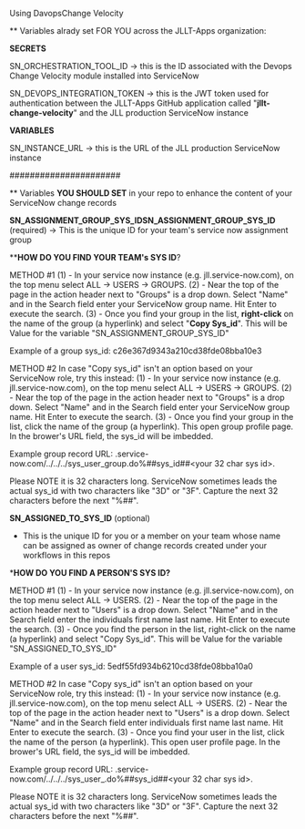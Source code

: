 Using DavopsChange Velocity

** Variables alrady set FOR YOU across the JLLT-Apps organization:

**SECRETS**

SN_ORCHESTRATION_TOOL_ID
-> this is the ID associated with the Devops Change Velocity module installed into ServiceNow

SN_DEVOPS_INTEGRATION_TOKEN
-> this is the JWT token used for authentication between the JLLT-Apps GitHub application called "**jllt-change-velocity**" and the JLL production ServiceNow instance


**VARIABLES**

SN_INSTANCE_URL
-> this is the URL of the JLL production ServiceNow instance


######################


** Variables **YOU SHOULD SET** in your repo to enhance the content of your ServiceNow change records

**SN_ASSIGNMENT_GROUP_SYS_IDSN_ASSIGNMENT_GROUP_SYS_ID** (required)
-> This is the unique ID for your team's service now assignment group

****HOW DO YOU FIND YOUR TEAM's SYS ID**?

METHOD #1
(1) - In your service now instance (e.g. jll.service-now.com), on the top menu select ALL -> USERS -> GROUPS.
(2) - Near the top of the page in the action header next to "Groups" is a drop down.  Select "Name" and in the Search field enter your ServiceNow group name.  Hit Enter to execute the
search.
(3) - Once you find your group in the list, **right-click** on the name of the group (a hyperlink)  and select "**Copy Sys_id**".  This will be Value for the variable "SN_ASSIGNMENT_GROUP_SYS_ID"

Example of a group sys_id:  c26e367d9343a210cd38fde08bba10e3

METHOD #2
In case "Copy sys_id" isn't an option based on your ServiceNow role, try this instead:
(1) - In your service now instance (e.g. jll.service-now.com), on the top menu select ALL -> USERS -> GROUPS.
(2) - Near the top of the page in the action header next to "Groups" is a drop down.  Select "Name" and in the Search field enter your ServiceNow group name.  Hit Enter to execute the search.
(3) - Once you find your group in the list, click the name of the group (a hyperlink).  This open group profile page.  In the brower's URL field, the sys_id will be imbedded.

Example group record URL: 
<your org name>.service-now.com/../../../sys_user_group.do%##sys_id##<your 32 char sys id>.   
  
Please NOTE it is 32 characters long.  ServiceNow sometimes leads the actual sys_id with two characters like "3D" or "3F". Capture the next 32 characters before the next "%##".


**SN_ASSIGNED_TO_SYS_ID** (optional)
- This is the unique ID for you or a member on your team whose name can be assigned as owner of change records created under your workflows in this repos

***HOW DO YOU FIND A PERSON'S SYS ID?**

METHOD #1
(1) - In your service now instance (e.g. jll.service-now.com), on the top menu select ALL -> USERS.
(2) - Near the top of the page in the action header next to "Users" is a drop down.  Select
"Name" and in the Search field enter the individuals first name <space> last name.  Hit Enter to execute the search.
(3) - Once you find the person in the list, right-click on the name (a hyperlink) 
and select "Copy Sys_id".  This will be Value for the variable "SN_ASSIGNED_TO_SYS_ID"

Example of a user sys_id:  5edf55fd934b6210cd38fde08bba10a0

METHOD #2
In case "Copy sys_id" isn't an option based on your ServiceNow role, try this instead:
(1) - In your service now instance (e.g. jll.service-now.com), on the top menu select ALL -> USERS.
(2) - Near the top of the page in the action header next to "Users" is a drop down.  Select "Name" and in the Search field enter individuals first name <space> last name.  Hit Enter to execute the search.
(3) - Once you find your user in the list, click the name of the person (a hyperlink).  This open user profile page.  In the brower's URL field, the sys_id will be imbedded.

Example group record URL: 
<your org name>.service-now.com/../../../sys_user_.do%##sys_id##<your 32 char sys id>.   

Please NOTE it is 32 characters long.  ServiceNow sometimes leads the actual sys_id with two characters like "3D" or "3F". Capture the next 32 characters before the next "%##".



